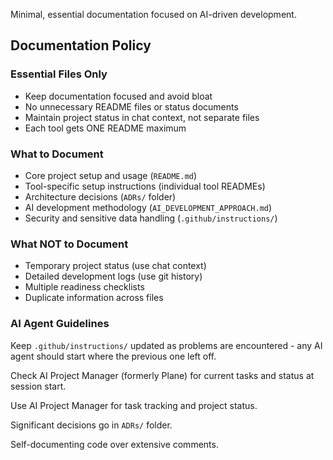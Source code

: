 Minimal, essential documentation focused on AI-driven development.

## Documentation Policy

### Essential Files Only
- Keep documentation focused and avoid bloat
- No unnecessary README files or status documents
- Maintain project status in chat context, not separate files
- Each tool gets ONE README maximum

### What to Document
- Core project setup and usage (`README.md`)
- Tool-specific setup instructions (individual tool READMEs)
- Architecture decisions (`ADRs/` folder)
- AI development methodology (`AI_DEVELOPMENT_APPROACH.md`)
- Security and sensitive data handling (`.github/instructions/`)

### What NOT to Document
- Temporary project status (use chat context)
- Detailed development logs (use git history)
- Multiple readiness checklists
- Duplicate information across files

### AI Agent Guidelines
Keep `.github/instructions/` updated as problems are encountered - any AI agent should start where the previous one left off.

Check AI Project Manager (formerly Plane) for current tasks and status at session start.

Use AI Project Manager for task tracking and project status.

Significant decisions go in `ADRs/` folder.

Self-documenting code over extensive comments.
